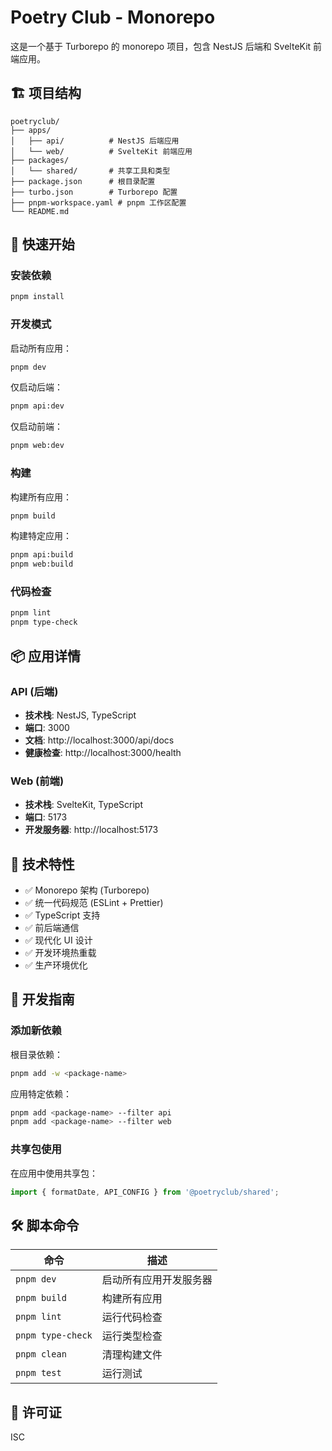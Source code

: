 # Poetry Club - Monorepo

这是一个基于 Turborepo 的 monorepo 项目，包含 NestJS 后端和 SvelteKit 前端应用。

## 🏗️ 项目结构

```
poetryclub/
├── apps/
│   ├── api/          # NestJS 后端应用
│   └── web/          # SvelteKit 前端应用
├── packages/
│   └── shared/       # 共享工具和类型
├── package.json      # 根目录配置
├── turbo.json        # Turborepo 配置
├── pnpm-workspace.yaml # pnpm 工作区配置
└── README.md
```

## 🚀 快速开始

### 安装依赖

```bash
pnpm install
```

### 开发模式

启动所有应用：
```bash
pnpm dev
```

仅启动后端：
```bash
pnpm api:dev
```

仅启动前端：
```bash
pnpm web:dev
```

### 构建

构建所有应用：
```bash
pnpm build
```

构建特定应用：
```bash
pnpm api:build
pnpm web:build
```

### 代码检查

```bash
pnpm lint
pnpm type-check
```

## 📦 应用详情

### API (后端)
- **技术栈**: NestJS, TypeScript
- **端口**: 3000
- **文档**: http://localhost:3000/api/docs
- **健康检查**: http://localhost:3000/health

### Web (前端)
- **技术栈**: SvelteKit, TypeScript
- **端口**: 5173
- **开发服务器**: http://localhost:5173

## 🔧 技术特性

- ✅ Monorepo 架构 (Turborepo)
- ✅ 统一代码规范 (ESLint + Prettier)
- ✅ TypeScript 支持
- ✅ 前后端通信
- ✅ 现代化 UI 设计
- ✅ 开发环境热重载
- ✅ 生产环境优化

## 📝 开发指南

### 添加新依赖

根目录依赖：
```bash
pnpm add -w <package-name>
```

应用特定依赖：
```bash
pnpm add <package-name> --filter api
pnpm add <package-name> --filter web
```

### 共享包使用

在应用中使用共享包：
```typescript
import { formatDate, API_CONFIG } from '@poetryclub/shared';
```

## 🛠️ 脚本命令

| 命令 | 描述 |
|------|------|
| `pnpm dev` | 启动所有应用开发服务器 |
| `pnpm build` | 构建所有应用 |
| `pnpm lint` | 运行代码检查 |
| `pnpm type-check` | 运行类型检查 |
| `pnpm clean` | 清理构建文件 |
| `pnpm test` | 运行测试 |

## 📄 许可证

ISC 